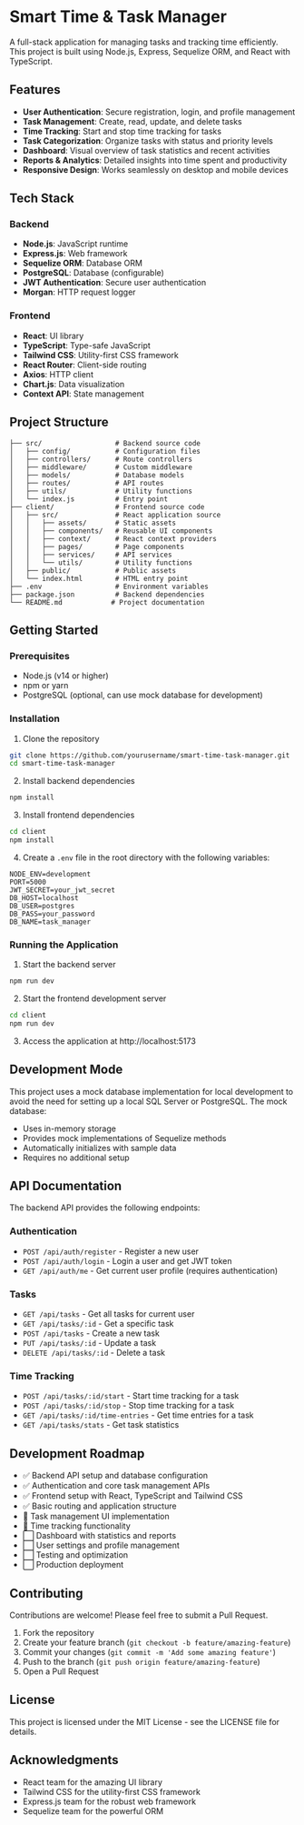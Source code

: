 # Smart Time & Task Manager

A full-stack application for managing tasks and tracking time efficiently. This project is built using Node.js, Express, Sequelize ORM, and React with TypeScript.

## Features

- **User Authentication**: Secure registration, login, and profile management
- **Task Management**: Create, read, update, and delete tasks
- **Time Tracking**: Start and stop time tracking for tasks
- **Task Categorization**: Organize tasks with status and priority levels
- **Dashboard**: Visual overview of task statistics and recent activities
- **Reports & Analytics**: Detailed insights into time spent and productivity
- **Responsive Design**: Works seamlessly on desktop and mobile devices

## Tech Stack

### Backend
- **Node.js**: JavaScript runtime
- **Express.js**: Web framework
- **Sequelize ORM**: Database ORM
- **PostgreSQL**: Database (configurable)
- **JWT Authentication**: Secure user authentication
- **Morgan**: HTTP request logger

### Frontend
- **React**: UI library
- **TypeScript**: Type-safe JavaScript
- **Tailwind CSS**: Utility-first CSS framework
- **React Router**: Client-side routing
- **Axios**: HTTP client
- **Chart.js**: Data visualization
- **Context API**: State management

## Project Structure

```
├── src/                  # Backend source code
│   ├── config/           # Configuration files
│   ├── controllers/      # Route controllers
│   ├── middleware/       # Custom middleware
│   ├── models/           # Database models
│   ├── routes/           # API routes
│   ├── utils/            # Utility functions
│   └── index.js          # Entry point
├── client/               # Frontend source code
│   ├── src/              # React application source
│   │   ├── assets/       # Static assets
│   │   ├── components/   # Reusable UI components
│   │   ├── context/      # React context providers
│   │   ├── pages/        # Page components
│   │   ├── services/     # API services
│   │   └── utils/        # Utility functions
│   ├── public/           # Public assets
│   └── index.html        # HTML entry point
├── .env                  # Environment variables
├── package.json          # Backend dependencies
└── README.md            # Project documentation
```

## Getting Started

### Prerequisites

- Node.js (v14 or higher)
- npm or yarn
- PostgreSQL (optional, can use mock database for development)

### Installation

1. Clone the repository

```bash
git clone https://github.com/yourusername/smart-time-task-manager.git
cd smart-time-task-manager
```

2. Install backend dependencies

```bash
npm install
```

3. Install frontend dependencies

```bash
cd client
npm install
```

4. Create a `.env` file in the root directory with the following variables:

```
NODE_ENV=development
PORT=5000
JWT_SECRET=your_jwt_secret
DB_HOST=localhost
DB_USER=postgres
DB_PASS=your_password
DB_NAME=task_manager
```

### Running the Application

1. Start the backend server

```bash
npm run dev
```

2. Start the frontend development server

```bash
cd client
npm run dev
```

3. Access the application at http://localhost:5173

## Development Mode

This project uses a mock database implementation for local development to avoid the need for setting up a local SQL Server or PostgreSQL. The mock database:

- Uses in-memory storage
- Provides mock implementations of Sequelize methods
- Automatically initializes with sample data
- Requires no additional setup

## API Documentation

The backend API provides the following endpoints:

### Authentication
- `POST /api/auth/register` - Register a new user
- `POST /api/auth/login` - Login a user and get JWT token
- `GET /api/auth/me` - Get current user profile (requires authentication)

### Tasks
- `GET /api/tasks` - Get all tasks for current user
- `GET /api/tasks/:id` - Get a specific task
- `POST /api/tasks` - Create a new task
- `PUT /api/tasks/:id` - Update a task
- `DELETE /api/tasks/:id` - Delete a task

### Time Tracking
- `POST /api/tasks/:id/start` - Start time tracking for a task
- `POST /api/tasks/:id/stop` - Stop time tracking for a task
- `GET /api/tasks/:id/time-entries` - Get time entries for a task
- `GET /api/tasks/stats` - Get task statistics

## Development Roadmap

- ✅ Backend API setup and database configuration
- ✅ Authentication and core task management APIs
- ✅ Frontend setup with React, TypeScript and Tailwind CSS
- ✅ Basic routing and application structure
- 🔄 Task management UI implementation
- 🔄 Time tracking functionality
- ⬜ Dashboard with statistics and reports
- ⬜ User settings and profile management
- ⬜ Testing and optimization
- ⬜ Production deployment

## Contributing

Contributions are welcome! Please feel free to submit a Pull Request.

1. Fork the repository
2. Create your feature branch (`git checkout -b feature/amazing-feature`)
3. Commit your changes (`git commit -m 'Add some amazing feature'`)
4. Push to the branch (`git push origin feature/amazing-feature`)
5. Open a Pull Request

## License

This project is licensed under the MIT License - see the LICENSE file for details.

## Acknowledgments

- React team for the amazing UI library
- Tailwind CSS for the utility-first CSS framework
- Express.js team for the robust web framework
- Sequelize team for the powerful ORM